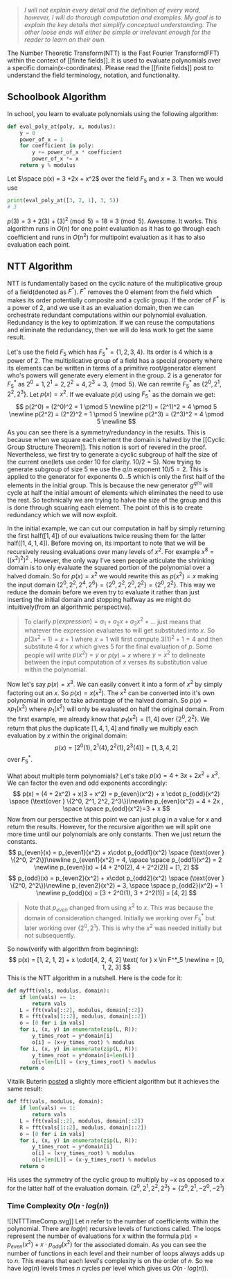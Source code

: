 > *I will not explain every detail and the definition of every word, however, I will do thorough computation and examples. My goal is to explain the key details that simplify conceptual understanding. The other loose ends will either be simple or irrelevant enough for the reader to learn on their own.*

The Number Theoretic Transform(NTT) is the Fast Fourier Transform(FFT) within the context of [[finite fields]]. It is used to evaluate polynomials over a specific domain(x-coordinates). Please read the [[finite fields]] post to understand the field terminology, notation, and functionality. 
## Schoolbook Algorithm
In school, you learn to evaluate polynomials using the following algorithm:
```python
def eval_poly_at(poly, x, modulus):
    y = 0
    power_of_x = 1
    for coefficient in poly:
        y += power_of_x * coefficient
        power_of_x *= x
    return y % modulus
```
Let $\space p(x) = 3 +2x + x^2$ over the field $F_5$ and $x=3$. Then we would use 
```python
print(eval_poly_at([3, 2, 1], 3, 5))
# 3
```` 
 $p(3) = 3 + 2(3) + (3)^2 \pmod 5 = 18 \equiv 3 \pmod 5$. Awesome. It works.
This algorithm runs in $O(n)$ for one point evaluation as it has to go through each coefficient and runs in $O(n^2)$ for multipoint evaluation as it has to also evaluation each point.
## NTT Algorithm
NTT is fundamentally based on the cyclic nature of the multiplicative group of a field(denoted as $F^*$). $F^*$ removes the $0$ element from the field which makes its order potentially composite and a cyclic group. If the order of $F^*$ is a power of $2$, and we use it as an evaluation domain, then we can orchestrate redundant computations within our polynomial evaluation. Redundancy is the key to optimization. If we can reuse the computations and eliminate the redundancy, then we will do less work to get the same result. 

Let's use the field $F_5$ which has $F_5^* = \{1, 2, 3, 4 \}$. Its order is $4$ which is a power of $2$. The multiplicative group of a field has a special property where its elements can be written in terms of a primitive root/generator element who's powers will generate every element in the group. $2$ is a generator for $F^*_5$ as $2^0 = 1, 2^1=2, 2^2=4, 2^3=3, \pmod 5$. We can rewrite $F^*_5$ as $\{2^0, 2^1, 2^2, 2^3\}$.  Let $p(x) = x^2$. If we evaluate $p(x)$ using $F^*_5$ as the domain we get:
$$
p(2^0) = (2^0)^2 = 1 \pmod 5 \newline
p(2^1) = (2^1)^2 = 4 \pmod 5 \newline
p(2^2) = (2^2)^2 = 1 \pmod 5 \newline
p(2^3) = (2^3)^2 = 4 \pmod 5 \newline
$$
As you can see there is a symmetry/redundancy in the results. This is because when we square each element the domain is halved by the [[Cyclic Group Structure Theorem]]. This notion is sort of revered in the proof. Nevertheless, we first try to generate a cyclic subgroup of half the size of the current one(lets use order $10$ for clarity. $10/2 = 5$). Now trying to generate subgroup of size $5$ we use the $q/n$ exponent $10/5 = 2$. This is applied to the generator for exponents $0...5$ which is only the first half of the elements in the initial group. This is because the new generator $g^{q/n}$ will cycle at half the initial amount of elements which eliminates the need to use the rest. So technically we are trying to halve the size of the group and this is done through squaring each element. The point of this is to create redundancy which we will now exploit.

In the initial example, we can cut our computation in half by simply returning the first half($[1, 4]$) of our evaluations twice reusing them for the latter half($[1,4,1,4]$). Before moving on, its important to note that we will be recursively reusing evaluations over many levels of $x^2$. For example $x^8 = ((x^2)^2)^2$  . However, the only way I've seen people articulate the shrinking domain is to only evaluate the squared portion of the polynomial over a halved domain. So for $p(x) = x^2$ we would rewrite this as $p(x^2) = x$ making the input domain $\{2^0, 2^2, 2^4, 2^6\} = \{2^0, 2^2, 2^0, 2^2\} = \{2^0, 2^2\}$. This way we reduce the domain before we even try to evaluate it rather than just inserting the initial domain and stopping halfway as we might do intuitively(from an algorithmic perspective). 
> To clarify $p(expression) = a_1 + a_2x + a_3x^2 + ...$  just means that whatever the expression evaluates to will get substituted into $x$. So $p(3x^2 + 1) = x + 1$ where $x=1$ will first compute $3(1)^2+1 = 4$ and then substitute $4$ for $x$ which gives $5$ for the final evaluation of $p$. Some people will write $p(x^2) = y$ or $p(y) = x$ where $y = x^2$ to delineate between the input computation of $x$ verses its substitution value within the polynomial.

Now let's say $p(x) = x^3$. We can easily convert it into a form of $x^2$ by simply factoring out an $x$. So $p(x) = x(x^2)$. The $x^2$ can be converted into it's own polynomial in order to take advantage of the halved domain. So $p(x) = xp_1(x^2)$ where $p_1(x^2)$ will only be evaluated on half the original domain. From the first example, we already know that $p_1(x^2) = [1, 4]$ over $\{2^0, 2^2\}$. We return that plus the duplicate $[1, 4, 1, 4]$ and finally we multiply each evaluation by $x$ within the original domain:
$$
p(x) = [2^0(1), 2^1(4), 2^2(1), 2^3(4)] = [1, 3, 4, 2]
$$
over $F^*_5$.

What about multiple term polynomials? Let's take $p(x) = 4 + 3x + 2x^2 + x^3$. We can factor the even and odd exponents accordingly:
$$
p(x) = (4 + 2x^2) + x(3 + x^2) = p_{even}(x^2) + x \cdot p_{odd}(x^2) \space (\text{over } \{2^0, 2^1, 2^2, 2^3\})\newline
	p_{even}(x^2) = 4 + 2x , \space \space p_{odd}(x^2)=3 + x
$$
Now from our perspective at this point we can just plug in a value for $x$ and return the results. However, for the recursive algorithm we will split one more time until our polynomials are only constants. Then we just return the constants.
$$
p_{even}(x) = p_{even1}(x^2) + x\cdot p_{odd1}(x^2) \space (\text{over } \{2^0, 2^2\})\newline
p_{even1}(x^2) = 4, \space \space p_{odd1}(x^2) = 2 \newline
p_{even}(x) = [4 + 2^0(2), 4 + 2^2(2)] = [1, 2]
$$
$$
p_{odd}(x) = p_{even2}(x^2) + x\cdot p_{odd2}(x^2) \space (\text{over } \{2^0, 2^2\})\newline
p_{even2}(x^2) = 3, \space \space p_{odd2}(x^2) = 1 \newline
p_{odd}(x) = [3 + 2^0(1), 3 + 2^2(1)] = [4, 2]
$$
> Note that $p_{even}$ changed from using $x^2$ to $x$. This was because the domain of consideration changed. Initially we working over $F^*_5$ but later working over $\{2^0, 2^1\}$. This is why the $x^2$ was needed initially but not subsequently. 

So now(verify with algorithm from beginning):
$$
p(x) = [1, 2, 1, 2] + x \cdot[4, 2, 4, 2] \text{ for } x \in F^*_5 \newline
 = [0, 1, 2, 3]
$$
This is the NTT algorithm in a nutshell. Here is the code for it:
```python
def myfft(vals, modulus, domain):
    if len(vals) == 1:
        return vals
    L = fft(vals[::2], modulus, domain[::2])
    R = fft(vals[1::2], modulus, domain[::2])
    o = [0 for i in vals]
    for i, (x, y) in enumerate(zip(L, R)):
        y_times_root = y*domain[i]
        o[i] = (x+y_times_root) % modulus
    for i, (x, y) in enumerate(zip(L, R)):
        y_times_root = y*domain[i+len(L)]
        o[i+len(L)] = (x+y_times_root) % modulus
    return o
```
Vitalik Buterin [posted](https://vitalik.eth.limo/general/2019/05/12/fft.html) a slightly more efficient algorithm but it achieves the same result:
```python
def fft(vals, modulus, domain):
    if len(vals) == 1:
        return vals
    L = fft(vals[::2], modulus, domain[::2])
    R = fft(vals[1::2], modulus, domain[::2])
    o = [0 for i in vals]
    for i, (x, y) in enumerate(zip(L, R)):
        y_times_root = y*domain[i]
        o[i] = (x+y_times_root) % modulus
        o[i+len(L)] = (x-y_times_root) % modulus
    return o
```
His uses the symmetry of the cyclic group to multiply by $-x$ as opposed to $x$ for the latter half of the evaluation domain. $\{2^0, 2^1, 2^2, 2^3\} = \{2^0, 2^1, -2^0, -2^1\}$

### Time Complexity $O(n\cdot log(n))$
![[NTTTimeComp.svg]]
Let $n$ refer to the number of coefficients within the polynomial.  There are $log(n)$ recursive levels of functions called. The loops represent the number of evaluations for $x$ within the formula $p(x) = p_{even}(x^2) + x \cdot p_{odd}(x^2)$ for the associated domain. As you can see the number of functions in each level and their number of loops always adds up to $n$. This means that each level's complexity is on the order of $n$. So we have $log(n)$ levels times $n$ cycles per level which gives us $O(n \cdot log(n))$.